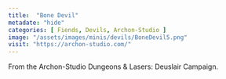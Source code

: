 ```yaml
---
title:  "Bone Devil"
metadate: "hide"
categories: [ Fiends, Devils, Archon-Studio ]
image: "/assets/images/minis/devils/BoneDevil5.png"
visit: "https://archon-studio.com/"
---
```

From the Archon-Studio Dungeons & Lasers: Deuslair Campaign.